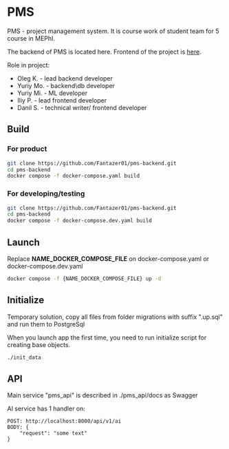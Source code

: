 # PMS

PMS - project management system. 
It is course work of student team for 5 course in MEPhI.

The backend of PMS is located here.
Frontend of the project is [here](https://github.com/JustAEro/pms-ui).

Role in project:
- Oleg K. - lead backend developer
- Yuriy Mo. - backend\db developer
- Yuriy Mi. - ML developer
- Iliy P. - lead frontend developer
- Danil S. - technical writer/ frontend developer

## Build

### For product

```bash
git clone https://github.com/Fantazer01/pms-backend.git
cd pms-backend
docker compose -f docker-compose.yaml build
```

### For developing/testing

```bash
git clone https://github.com/Fantazer01/pms-backend.git
cd pms-backend
docker compose -f docker-compose.dev.yaml build
```

## Launch

Replace **NAME_DOCKER_COMPOSE_FILE** on docker-compose.yaml or docker-compose.dev.yaml

```bash
docker compose -f {NAME_DOCKER_COMPOSE_FILE} up -d
```

## Initialize
Temporary solution, copy all files from folder migrations with suffix ".up.sql" and run them to PostgreSql

When you launch app the first time, you need to run initialize script for creating base objects.
```bash
./init_data
``` 

## API

Main service "pms_api" is described in ./pms_api/docs as Swagger

AI service has 1 handler on:
```
POST: http://localhost:8000/api/v1/ai
BODY: {
    "request": "some text"
}
```

